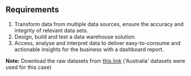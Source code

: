 ## Requirements 
1. Transform data from multiple data sources, ensure the accuracy and integrity of relevant data sets.
2. Design, build and test a data warehouse solution.
3. Access, analyse and interpret data to deliver easy-to-consume and actionable insights for the business with a dashboard report.

**Note:** Download the raw datasets from [this link](https://drive.google.com/drive/u/0/folders/1IK9xtgUgYqVCaUeU3dyfTyIJFQsNTzOX)
('Australia' datasets were used for this case) 

